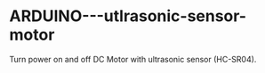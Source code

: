 # ARDUINO---utlrasonic-sensor-motor
Turn power on and off DC Motor with ultrasonic sensor (HC-SR04).

